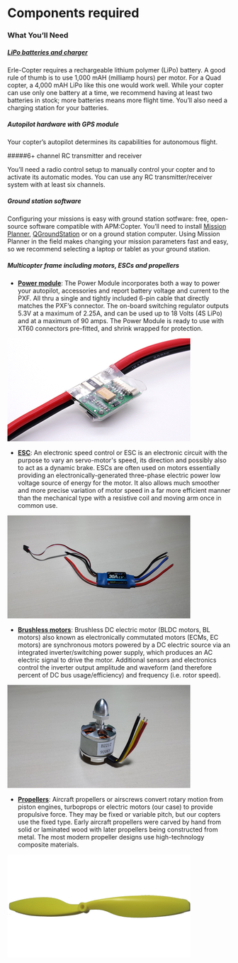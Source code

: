 # Components required

### What You’ll Need

##### [LiPo batteries and charger](../safety/lipo.md)

Erle-Copter requires a rechargeable lithium polymer (LiPo) battery. A good rule of thumb is to use 1,000 mAH (milliamp hours) per motor. For a Quad copter, a 4,000 mAH LiPo like this one would work well. While your copter can use only one battery at a time, we recommend having at least two batteries in stock; more batteries means more flight time. You’ll also need a charging station for your batteries.

##### Autopilot hardware with GPS module

Your copter’s autopilot determines its capabilities for autonomous flight.

#####6+ channel RC transmitter and receiver

You’ll need a radio control setup to manually control your copter and to activate its automatic modes. You can use any RC transmitter/receiver system with at least six channels.

##### Ground station software

Configuring your missions is easy with ground station sotfware: free, open-source software compatible with APM:Copter. You’ll need to install [Mission Planner](http://planner.ardupilot.com/), [QGroundStation](http://www.qgroundcontrol.org/) or on a ground station computer. Using Mission Planner in the field makes changing your mission parameters fast and easy, so we recommend selecting a laptop or tablet as your ground station.

##### Multicopter frame including motors, ESCs and propellers

- [**Power module**](https://erlerobotics.com/blog/product/power_mod/): The Power Module incorporates both a way to power your autopilot, accessories and report battery voltage and current to the PXF. All thru a single and tightly included 6-pin cable that directly matches the PXF’s connector. The on-board switching regulator outputs 5.3V at a maximum of 2.25A, and can be used up to 18 Volts (4S LiPo) and at a maximum of 90 amps. The Power Module is ready to use with XT60 connectors pre-fitted, and shrink wrapped for protection.

![powermodule](../img/material/power_module.png)

- [**ESC**](https://erlerobotics.com/blog/product/electronic_speed_controller/): An electronic speed control or ESC is an electronic circuit with the purpose to vary an servo-motor's speed, its direction and possibly also to act as a dynamic brake. ESCs are often used on motors essentially providing an electronically-generated three-phase electric power low voltage source of energy for the motor. It also allows much smoother and more precise variation of motor speed in a far more efficient manner than the mechanical type with a resistive coil and moving arm once in common use.

![esc](../img/material/ESC.png)

- [**Brushless motors**](https://erlerobotics.com/blog/product/motors/): Brushless DC electric motor (BLDC motors, BL motors) also known as electronically commutated motors (ECMs, EC motors) are synchronous motors  powered by a DC electric source via an integrated inverter/switching power supply, which produces an AC electric signal to drive the motor. Additional sensors and electronics control the inverter output amplitude and waveform (and therefore percent of DC bus usage/efficiency) and frequency (i.e. rotor speed).

![motor](../img/material/motor.png)

- [**Propellers**](https://erlerobotics.com/blog/product/propellers-10x4-5-ccw/): Aircraft propellers or airscrews convert rotary motion from piston engines, turboprops or electric motors (our case) to provide propulsive force. They may be fixed or variable pitch, but our copters use the fixed type. Early aircraft propellers were carved by hand from solid or laminated wood with later propellers being constructed from metal. The most modern propeller designs use high-technology composite materials.

![propellers](../img/material/propellers.png)
